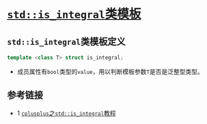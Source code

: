 # [`std::is_integral`类模板](./is_integral_test.cpp)

## `std::is_integral`类模板定义
```c++
template <class T> struct is_integral;
```
* 成员属性有`bool`类型的`value`，用以判断模板参数`T`是否是泛整型类型。

## 参考链接
* 1 [`cplusplus`之`std::is_integral`教程](https://cplusplus.com/reference/type_traits/is_integral/)